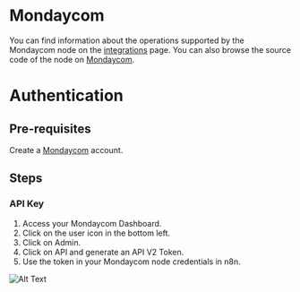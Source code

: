 # Mondaycom
You can find information about the operations supported by the Mondaycom node on the [integrations](https://n8n.io/integrations/n8n-nodes-base.mondayCom) page. You can also browse the source code of the node on [Mondaycom](https://github.com/n8n-io/n8n/tree/master/packages/nodes-base/nodes/MondayCom).

# Authentication

## Pre-requisites

Create a [Mondaycom](https://monday.com/) account.

## Steps

### API Key
1. Access your Mondaycom Dashboard.
2. Click on the user icon in the bottom left.
3. Click on Admin.
4. Click on API and generate an API V2 Token.
5. Use the token in your Mondaycom node credentials in n8n.

![Alt Text](https://i.imgur.com/QgWcHSB.gif) 





